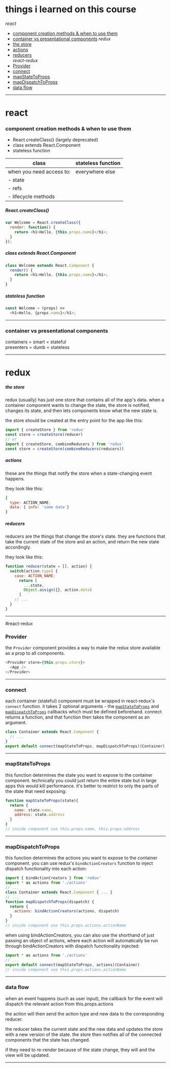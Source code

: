 # things i learned on this course

*react*  
- [component creation methods & when to use them](#component-creation-methods--when-to-use-them)
- [container vs presentational components](#container-vs-presentational-components)
*redux*  
- [the store](#the-store)
- [actions](#actions)
- [reducers](#reducers)  
*react-redux*  
- [Provider](#Provider)
- [connect](#connect)
- [mapStateToProps](#mapStateToProps)
- [mapDispatchToProps](#mapDispatchToProps)
- [data flow](#data-flow)


----

# react

### component creation methods & when to use them

- React.createClass() (largely deprecated)
- class extends React.Component
- stateless function

| class | stateless function |
|---|---|
|when you need access to: | everywhere else |
| - state |   |
| - refs  |   |
| - lifecycle methods |   |

##### React.createClass()

```js
var Welcome = React.createClass({
  render: function() {
    return <h1>Hello, {this.props.name}</h1>;
  }
});
```

##### class extends React.Component

```js
class Welcome extends React.Component {
  render() {
    return <h1>Hello, {this.props.name}</h1>;
  }
}
```

##### stateless function

```js
const Welcome = (props) =>
  <h1>Hello, {props.name}</h1>;
```

----

### container vs presentational components

containers = smart = stateful  
presenters = dumb = stateless

----

# redux

##### the store

redux (usually) has just one store that contains all of the app's data. when a container component wants to change the state, the store is notified, changes its state, and then lets components know what the new state is.

the store should be created at the entry point for the app like this:

```js
import { createStore } from 'redux'
const store = createStore(reducer)
// or
import { createStore, combineReducers } from 'redux'
const store = createStore(combineReducers(reducers))
```

##### actions
these are the things that notify the store when a state-changing event happens.

they look like this:

```js
{
  type: ACTION_NAME,
  data: { info: 'some data'}
}
```

##### reducers
reducers are the things that change the store's state. they are functions that take the current state of the store and an action, and return the new state accordingly.

they look like this:

```js
function reducer(state = [], action) {
  switch(action.type) {
    case: ACTION_NAME:
      return [
        ...state,
        Object.assign({}, action.data)
      ]
    // ...
  }
}
```

----

#react-redux

### Provider

the `Provider` component provides a way to make the redux store available as a prop to all components.

```js
<Provider store={this.props.store}>
  <App />
</Provider>
```

----

### connect

each container (stateful) component must be wrapped in react-redux's `connect` function. it takes 2 optional arguments - the [`mapStateToProps`](#mapStateToProps) and [`mapDispatchToProps`](#mapDispatchToProps) callbacks which must be defined beforehand. connect returns a function, and that function then takes the component as an argument.

```js
class Container extends React.Component {
  // ...
}
export default connect(mapStateToProps, mapDispatchToProps)(Container)
```

----

### mapStateToProps

this function determines the state you want to expose to the container component. technically you could just return the entire state but in large apps this would kill performance. it's better to restrict to only the parts of the state that need exposing:

```js
function mapStateToProps(state){
  return {
    name: state.name,
    address: state.address    
  }
}
// inside component use this.props.name, this.props.address
```

----

### mapDispatchToProps

this function determines the actions you want to expose to the container component. you can use redux's `bindActionCreators` function to inject dispatch functionality into each action:

```js
import { bindActionCreators } from 'redux'
import * as actions from './actions'
// ...
class Container extends React.Component { ... }
// ...
function mapDispatchToProps(dispatch) {
  return {
    actions: bindActionCreators(actions, dispatch)
  }
}
// inside component use this.props.actions.actionName
```

when using bindActionCreators, you can also use the shorthand of just passing an object of actions, where each action will automatically be run through bindActionCreators with dispatch functionality injected:

```js
import * as actions from './actions'
// ...
export default connect(mapStateToProps, actions)(Container)
// inside component use this.props.actions.actionName
```

----

### data flow

when an event happens (such as user input), the callback for the event will dispatch the relevant action from this.props.actions

the action will then send the action type and new data to the corresponding reducer.

the reducer takes the current state and the new data and updates the store with a new version of the state. the store then notifies all of the connected components that the state has changed.

if they need to re-render because of the state change, they will and the view will be updated.

----

###
